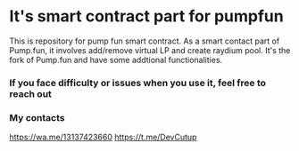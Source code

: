 # It's smart contract part for pumpfun
This is repository for pump fun smart contract. As a smart contact part of Pump.fun, it involves add/remove virtual LP and create raydium pool. It's the fork of Pump.fun and have some addtional functionalities.

### If you face difficulty or issues when you use it, feel free to reach out

### My contacts
https://wa.me/13137423660
https://t.me/DevCutup
